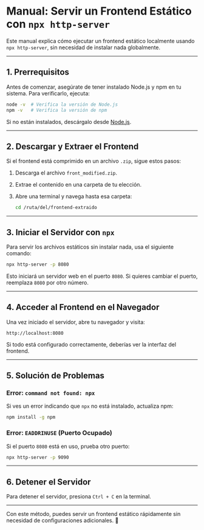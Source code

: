 # Manual: Servir un Frontend Estático con `npx http-server`

Este manual explica cómo ejecutar un frontend estático localmente usando `npx http-server`, sin necesidad de instalar nada globalmente.

---

## **1. Prerrequisitos**
Antes de comenzar, asegúrate de tener instalado Node.js y npm en tu sistema. Para verificarlo, ejecuta:

```bash
node -v  # Verifica la versión de Node.js
npm -v   # Verifica la versión de npm
```
Si no están instalados, descárgalo desde [Node.js](https://nodejs.org/).

---

## **2. Descargar y Extraer el Frontend**
Si el frontend está comprimido en un archivo `.zip`, sigue estos pasos:

1. Descarga el archivo `front_modified.zip`.
2. Extrae el contenido en una carpeta de tu elección.
3. Abre una terminal y navega hasta esa carpeta:
   
   ```bash
   cd /ruta/del/frontend-extraido
   ```

---

## **3. Iniciar el Servidor con `npx`**
Para servir los archivos estáticos sin instalar nada, usa el siguiente comando:

```bash
npx http-server -p 8080
```

Esto iniciará un servidor web en el puerto `8080`. Si quieres cambiar el puerto, reemplaza `8080` por otro número.

---

## **4. Acceder al Frontend en el Navegador**
Una vez iniciado el servidor, abre tu navegador y visita:

```
http://localhost:8080
```

Si todo está configurado correctamente, deberías ver la interfaz del frontend.

---

## **5. Solución de Problemas**
### Error: `command not found: npx`
Si ves un error indicando que `npx` no está instalado, actualiza npm:

```bash
npm install -g npm
```

### Error: `EADDRINUSE` (Puerto Ocupado)
Si el puerto `8080` está en uso, prueba otro puerto:

```bash
npx http-server -p 9090
```

---

## **6. Detener el Servidor**
Para detener el servidor, presiona `Ctrl + C` en la terminal.

---

Con este método, puedes servir un frontend estático rápidamente sin necesidad de configuraciones adicionales. 🚀

